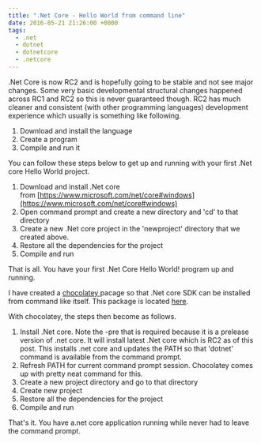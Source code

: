 ```yaml
---
title: ".Net Core - Hello World from command line"
date: 2016-05-21 21:26:00 +0000
tags:
  - .net
  - dotnet
  - dotnetcore
  - .netcore
---
```


.Net Core is now RC2 and is hopefully going to be stable and not see major changes. Some very basic developmental structural changes happened across RC1 and RC2 so this is never guaranteed though. RC2 has much cleaner and consistent (with other programming languages) development experience which usually is something like following.

1. Download and install the language
2. Create a program
3. Compile and run it

You can follow these steps below to get up and running with your first .Net core Hello World project.

1. Download and install .Net core from [https://www.microsoft.com/net/core#windows](https://www.microsoft.com/net/core#windows)
2. Open command prompt and create a new directory and 'cd' to that directory
3. Create a new .Net core project in the 'newproject' directory that we created above.
4. Restore all the dependencies for the project
5. Compile and run

That is all. You have your first .Net Core Hello World! program up and running.

I have created a [chocolatey ](https://chocolatey.org/)pacage so that .Net core SDK can be installed from command like itself. This package is located [here](https://chocolatey.org/packages/dotnetcoresdk/1.0.0-RC2).

With chocolatey, the steps then become as follows.

1. Install .Net core. Note the -pre that is required because it is a prelease version of .net core. It will install latest .Net core which is RC2 as of this post. This installs .net core and updates the PATH so that 'dotnet' command is available from the command prompt.
2. Refresh PATH for current command prompt session. Chocolatey comes up with pretty neat command for this.
3. Create a new project directory and go to that directory
4. Create new project
5. Restore all the dependencies for the project
6. Compile and run

That's it. You have a.net core application running while never had to leave the command prompt.